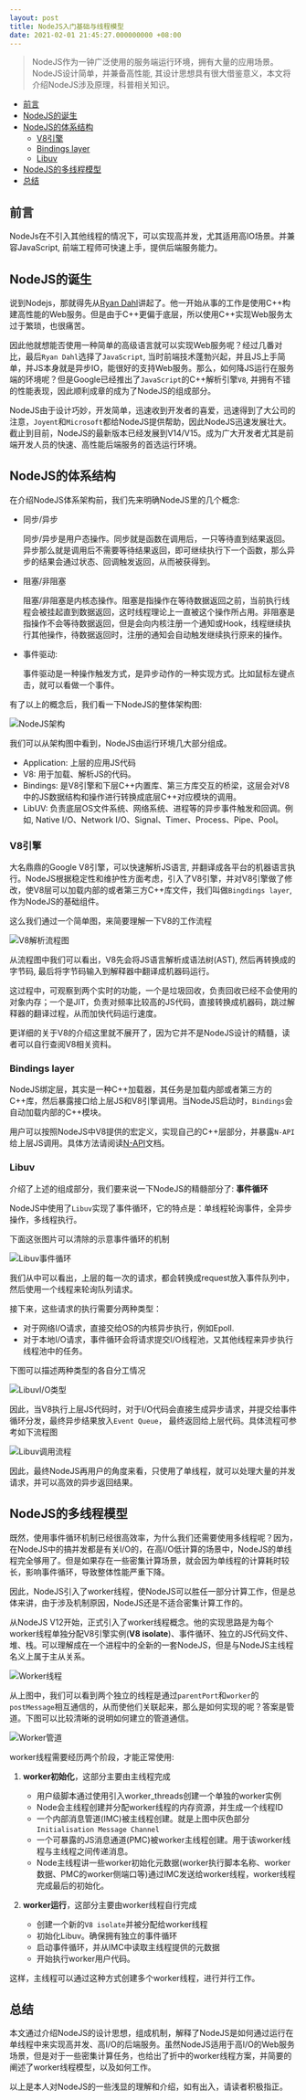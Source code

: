 ```yaml
---
layout: post
title: NodeJS入门基础与线程模型
date: 2021-02-01 21:45:27.000000000 +08:00
---
```


> NodeJS作为一钟广泛使用的服务端运行环境，拥有大量的应用场景。NodeJS设计简单，并兼备高性能, 其设计思想具有很大借鉴意义，本文将介绍NodeJS涉及原理，科普相关知识。

<!-- TOC -->

- [前言](#前言)
- [NodeJS的诞生](#nodejs的诞生)
- [NodeJS的体系结构](#nodejs的体系结构)
  - [V8引擎](#v8引擎)
  - [Bindings layer](#bindings-layer)
  - [Libuv](#libuv)
- [NodeJS的多线程模型](#nodejs的多线程模型)
- [总结](#总结)

<!-- /TOC -->

## 前言

NodeJs在不引入其他线程的情况下，可以实现高并发，尤其适用高IO场景。并兼容JavaScript, 前端工程师可快速上手，提供后端服务能力。

## NodeJS的诞生

说到Nodejs，那就得先从[Ryan Dahl](https://en.wikipedia.org/wiki/Ryan_Dahl)讲起了。他一开始从事的工作是使用C++构建高性能的Web服务。但是由于C++更偏于底层，所以使用C++实现Web服务太过于繁琐，也很痛苦。

因此他就想能否使用一种简单的高级语言就可以实现Web服务呢？经过几番对比，最后`Ryan Dahl`选择了`JavaScript`, 当时前端技术蓬勃兴起，并且JS上手简单，并JS本身就是异步IO，能很好的支持Web服务。那么，如何降JS运行在服务端的环境呢？但是Google已经推出了`JavaScript`的C++解析引擎`V8`, 并拥有不错的性能表现，因此顺利成章的成为了NodeJS的组成部分。

NodeJS由于设计巧妙，开发简单，迅速收到开发者的喜爱，迅速得到了大公司的注意，`Joyent`和`Microsoft`都给NodeJS提供帮助，因此NodeJS迅速发展壮大。截止到目前，NodeJS的最新版本已经发展到V14/V15。成为广大开发者尤其是前端开发人员的快速、高性能后端服务的首选运行环境。

## NodeJS的体系结构

在介绍NodeJS体系架构前，我们先来明确NodeJS里的几个概念:

* 同步/异步
  
  同步/异步是用户态操作。同步就是函数在调用后，一只等待直到结果返回。异步那么就是调用后不需要等待结果返回，即可继续执行下一个函数，那么异步的结果会通过状态、回调触发返回，从而被获得到。

* 阻塞/非阻塞
  
  阻塞/非阻塞是内核态操作。阻塞是指操作在等待数据返回之前，当前执行线程会被挂起直到数据返回，这时线程理论上一直被这个操作所占用。非阻塞是指操作不会等待数据返回，但是会向内核注册一个通知或Hook，线程继续执行其他操作，待数据返回时，注册的通知会自动触发继续执行原来的操作。

* 事件驱动:
  
  事件驱动是一种操作触发方式，是异步动作的一种实现方式。比如鼠标左键点击，就可以看做一个事件。

有了以上的概念后，我们看一下NodeJS的整体架构图:

![NodeJS架构](/images/nodejs/node-1.png)

我们可以从架构图中看到，NodeJS由运行环境几大部分组成。

* Application: 上层的应用JS代码
* V8: 用于加载、解析JS的代码。
* Bindings: 是V8引擎和下层C++内置库、第三方库交互的桥梁，这层会对V8中的JS数据结构和操作进行转换成底层C++对应模块的调用。
* LibUV: 负责底层OS文件系统、网络系统、进程等的异步事件触发和回调。例如, Native I/O、Network I/O、Signal、Timer、Process、Pipe、Pool。

### V8引擎

大名鼎鼎的Google V8引擎，可以快速解析JS语言, 并翻译成各平台的机器语言执行。NodeJS根据稳定性和维护性方面考虑，引入了V8引擎，并对V8引擎做了修改，使V8层可以加载内部的或者第三方C++库文件，我们叫做`Bingdings layer`, 作为NodeJS的基础组件。

这么我们通过一个简单图，来简要理解一下V8的工作流程

![V8解析流程图](/images/nodejs/v8.jpeg)

从流程图中我们可以看出，V8先会将JS语言解析成语法树(AST), 然后再转换成的字节码, 最后将字节码输入到解释器中翻译成机器码运行。

这过程中，可观察到两个实时的功能，一个是垃圾回收，负责回收已经不会使用的对象内存；一个是JIT，负责对频率比较高的JS代码，直接转换成机器码，跳过解释器的翻译过程，从而加快代码运行速度。

更详细的关于V8的介绍这里就不展开了，因为它并不是NodeJS设计的精髓，读者可以自行查阅V8相关资料。

### Bindings layer

NodeJS绑定层，其实是一种C++加载器，其任务是加载内部或者第三方的C++库，然后暴露接口给上层JS和V8引擎调用。当NodeJS启动时，`Bindings`会自动加载内部的C++模块。

用户可以按照NodeJS中V8提供的宏定义，实现自己的C++层部分，并暴露`N-API`给上层JS调用。具体方法请阅读[N-API](https://nodejs.org/api/n-api.html)文档。

### Libuv

介绍了上述的组成部分，我们要来说一下NodeJS的精髓部分了: **事件循环**

NodeJS中使用了`Libuv`实现了事件循环，它的特点是：单线程轮询事件，全异步操作，多线程执行。

下面这张图片可以清除的示意事件循环的机制

![Libuv事件循环](/images/nodejs/node-2.png)

我们从中可以看出，上层的每一次的请求，都会转换成request放入事件队列中，然后使用一个线程来轮询队列请求。

接下来，这些请求的执行需要分两种类型：

* 对于网络I/O请求，直接交给OS的内核异步执行，例如Epoll.
* 对于本地I/O请求，事件循环会将请求提交I/O线程池，又其他线程来异步执行线程池中的任务。

下图可以描述两种类型的各自分工情况

![LibuvI/O类型](/images/nodejs/libuv-arch.png)

因此，当V8执行上层JS代码时，对于I/O代码会直接生成异步请求，并提交给事件循环分发，最终异步结果放入`Event Queue`， 最终返回给上层代码。具体流程可参考如下流程图

![Libuv调用流程](/images/nodejs/event_loop.jpg)

因此，最终NodeJS再用户的角度来看，只使用了单线程，就可以处理大量的并发请求，并可以高效的异步返回结果。

## NodeJS的多线程模型

既然，使用事件循环机制已经很高效率，为什么我们还需要使用多线程呢？因为，在NodeJS中的搞并发都是有关I/O的，在高I/O低计算的场景中，NodeJS的单线程完全够用了。但是如果存在一些密集计算场景，就会因为单线程的计算耗时较长，影响事件循环，导致整体性能严重下降。

因此，NodeJS引入了worker线程，使NodeJS可以胜任一部分计算工作，但是总体来讲，由于涉及机制原因，NodeJS还是不适合密集计算工作的。

从NodeJS V12开始，正式引入了worker线程概念。他的实现思路是为每个worker线程单独分配V8引擎实例(**V8 isolate**)、事件循环、独立的JS代码文件、堆、栈。可以理解成在一个进程中的全新的一套NodeJS，但是与NodeJS主线程名义上属于主从关系。

![Worker线程](/images/nodejs/worker-0.jpeg)

从上图中，我们可以看到两个独立的线程是通过`parentPort`和`worker`的`postMessage`相互通信的，从而使他们关联起来，那么是如何实现的呢？答案是管道。下图可以比较清晰的说明如何建立的管道通信。

![Worker管道](/images/nodejs/worker-1.jpeg)

worker线程需要经历两个阶段，才能正常使用:

1. **worker初始化**，这部分主要由主线程完成
  
     * 用户级脚本通过使用引入worker_threads创建一个单独的worker实例
     * Node会主线程创建并分配worker线程的内存资源，并生成一个线程ID
     * 一个内部消息管道(IMC)被主线程创建。就是上图中灰色部分`Initialisation Message Channel`
     * 一个可暴露的JS消息通道(PMC)被worker主线程创建。用于该worker线程与主线程之间传递消息。
     * Node主线程讲一些worker初始化元数据(worker执行脚本名称、worker数据、PMC的worker侧端口等)通过IMC发送给worker线程，worker线程完成最后的初始化。

2. **worker运行**，这部分主要由worker线程自行完成

    * 创建一个新的`V8 isolate`并被分配给worker线程
    * 初始化Libuv。确保拥有独立的事件循环
    * 启动事件循环，并从IMC中读取主线程提供的元数据
    * 开始执行worker用户代码。

这样，主线程可以通过这种方式创建多个worker线程，进行并行工作。

## 总结

本文通过介绍NodeJS的设计思想，组成机制，解释了NodeJS是如何通过运行在单线程中来实现高并发、高I/O的后端服务。虽然NodeJS适用于高I/O的Web服务场景，但是对于一些密集计算任务，也给出了折中的worker线程方案，并简要的阐述了worker线程模型，以及如何工作。

以上是本人对NodeJS的一些浅显的理解和介绍，如有出入，请读者积极指正。
